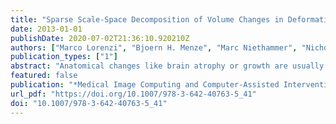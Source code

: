 ```yaml
---
title: "Sparse Scale-Space Decomposition of Volume Changes in Deformations Fields"
date: 2013-01-01
publishDate: 2020-07-02T21:36:10.920210Z
authors: ["Marco Lorenzi", "Bjoern H. Menze", "Marc Niethammer", "Nicholas Ayache", "Xavier Pennec"]
publication_types: ["1"]
abstract: "Anatomical changes like brain atrophy or growth are usually not homogeneous in space and across spatial scales, since they map differently depending on the anatomical structures. Thus, the accurate analysis of volume changes from medical images requires to reliably localize and distinguish the spatial changes occurring at different scales, from voxel to regional level. We propose here a framework for the sparse probabilistic scale-space analysis of volume changes encoded by deformations. Our framework is based on the Helmoltz decomposition of vector fields. By scale-space analysis of the scalar pressure map associated to the irrotational component of the deformation, we robustly identify the areas of maximal volume changes, and we define a consistent sparse decomposition of the irrotational component. We show the effectiveness of our framework in the challenging problem of detecting the progression of tumor growth, and in the group-wise analysis of the longitudinal atrophy in Alzheimer’s disease."
featured: false
publication: "*Medical Image Computing and Computer-Assisted Intervention - MICCAI 2013 - 16th International Conference, Nagoya, Japan, September 22-26, 2013, Proceedings, Part II*"
url_pdf: "https://doi.org/10.1007/978-3-642-40763-5_41"
doi: "10.1007/978-3-642-40763-5_41"
---
```


